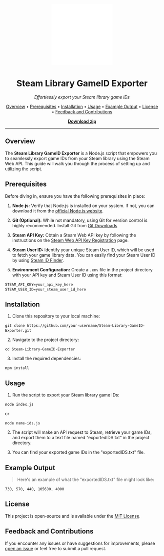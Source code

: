 <p align="center">
  <img src="https://github.com/MRCYODev/Steam-Library-GameID-Exporter/blob/main/steam-icon.png" alt="Steam Icon" width="200">
</p>

<h1 align="center">Steam Library GameID Exporter</h1>

<p align="center">
  <em>Effortlessly export your Steam library game IDs</em>
</p>

<p align="center">
  <a href="#overview">Overview</a> •
  <a href="#prerequisites">Prerequisites</a> •
  <a href="#installation">Installation</a> •
  <a href="#usage">Usage</a> •
  <a href="#example-output">Example Output</a> •
  <a href="#license">License</a> •
  <a href="#feedback-and-contributions">Feedback and Contributions</a>
</p>

<p align="center">
<b>
<a href="https://github.com/MRCYODev/Steam-Library-GameID-Exporter/releases/download/1.0.0/main.zip">Download zip</a>
</b>
</p>

---

## Overview

The **Steam Library GameID Exporter** is a Node.js script that empowers you to seamlessly export game IDs from your Steam library using the Steam Web API. This guide will walk you through the process of setting up and utilizing the script.

## Prerequisites

Before diving in, ensure you have the following prerequisites in place:

1. **Node.js:** Verify that Node.js is installed on your system. If not, you can download it from the [official Node.js website](https://nodejs.org/).

2. **Git (Optional):** While not mandatory, using Git for version control is highly recommended. Install Git from [Git Downloads](https://git-scm.com/downloads).

3. **Steam API Key:** Obtain a Steam Web API key by following the instructions on the [Steam Web API Key Registration](https://steamcommunity.com/dev/apikey) page.

4. **Steam User ID:** Identify your unique Steam User ID, which will be used to fetch your game library data. You can easily find your Steam User ID by using [Steam ID Finder](https://steamidfinder.com/).

5. **Environment Configuration:** Create a `.env` file in the project directory with your API key and Steam User ID using this format:

```env
STEAM_API_KEY=your_api_key_here
STEAM_USER_ID=your_steam_user_id_here
```

## Installation

1. Clone this repository to your local machine:

```
git clone https://github.com/your-username/Steam-Library-GameID-Exporter.git
```

2. Navigate to the project directory:
```
cd Steam-Library-GameID-Exporter
```

3. Install the required dependencies:
```
npm install
```

## Usage

1. Run the script to export your Steam library game IDs:

```
node index.js
```
or
```
node name-ids.js
```

2. The script will make an API request to Steam, retrieve your game IDs, and export them to a text file named "exportedIDS.txt" in the project directory.

3. You can find your exported game IDs in the "exportedIDS.txt" file.


## Example Output
> Here's an example of what the "exportedIDS.txt" file might look like:
```
730, 570, 440, 105600, 4000
```

## License

This project is open-source and is available under the [MIT License](https://github.com/MRCYODev/Steam-Library-GameID-Exporter/blob/main/LICENSE).

## Feedback and Contributions
If you encounter any issues or have suggestions for improvements, please [open an issue](https://github.com/MRCYODev/Steam-Library-GameID-Exporter/issues) or feel free to submit a pull request.
